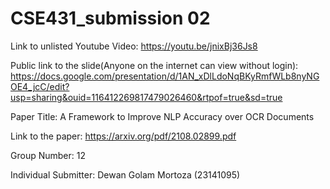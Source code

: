# CSE431_submission 02
Link to unlisted Youtube Video:
https://youtu.be/jnixBj36Js8

Public link to the slide(Anyone on the internet can view without login): 
https://docs.google.com/presentation/d/1AN_xDlLdoNqBKyRmfWLb8nyNGOE4_jcC/edit?usp=sharing&ouid=116412269817479026460&rtpof=true&sd=true

Paper Title: A Framework to Improve NLP Accuracy over OCR Documents

Link to the paper:
https://arxiv.org/pdf/2108.02899.pdf

Group Number: 12

Individual Submitter: Dewan Golam Mortoza (23141095)
